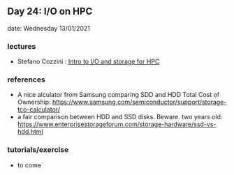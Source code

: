 ## Day 24: I/O on HPC      

date: Wednesday 13/01/2021

### lectures
 - Stefano Cozzini : [Intro to I/O and storage for HPC ](lecture11-Storage-for-HPC-part1.pdf)


### references

 - A nice alculator from Samsung comparing SDD and HDD Total Cost of Ownership: https://www.samsung.com/semiconductor/support/storage-tco-calculator/
 - a fair comparison between HDD and SSD disks. Beware. two years old:  https://www.enterprisestorageforum.com/storage-hardware/ssd-vs-hdd.html


### tutorials/exercise

 - to come 
